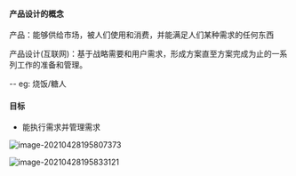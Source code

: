 #### 产品设计的概念

产品：能够供给市场，被人们使用和消费，并能满足人们某种需求的任何东西

产品设计(互联网)：基于战略需要和用户需求，形成方案直至方案完成为止的一系列工作的准备和管理。

-- eg: 烧饭/糖人

#### 目标

- 能执行需求并管理需求

![image-20210428195807373](C:\Users\62624\AppData\Roaming\Typora\typora-user-images\image-20210428195807373.png)

![image-20210428195833121](C:\Users\62624\AppData\Roaming\Typora\typora-user-images\image-20210428195833121.png)